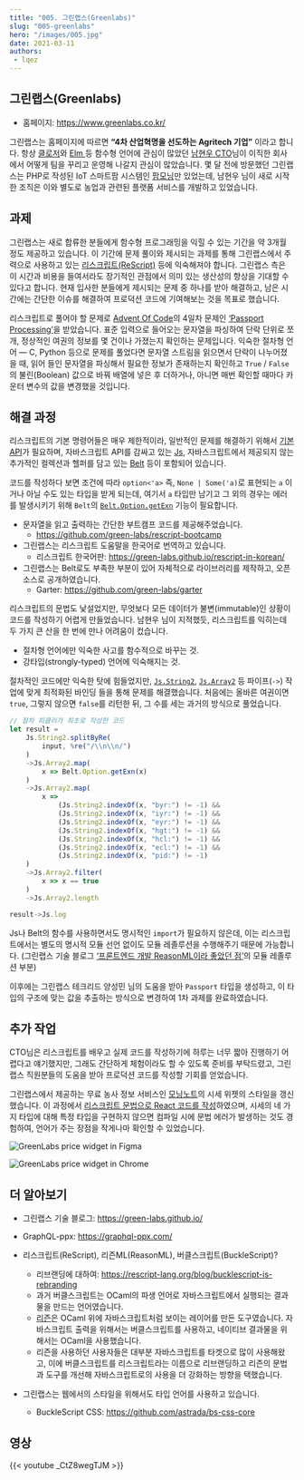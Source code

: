 ```yaml
---
title: "005. 그린랩스(Greenlabs)"
slug: "005-greenlabs"
hero: "/images/005.jpg"
date: 2021-03-11
authors:
 - lqez
---
```


## 그린랩스(Greenlabs)

 - 홈페이지: <https://www.greenlabs.co.kr/>

그린랩스는 홈페이지에 따르면 __“4차 산업혁명을 선도하는 Agritech 기업”__ 이라고 합니다.
항상 [클로저](https://clojure.org/)와 [Elm ](https://elm-lang.org/)등 함수형 언어에 관심이 많았던 [남현우 CTO](https://twitter.com/namenu_)님이 이직한 회사에서 어떻게 팀을 꾸리고 운영해 나갈지 관심이 많았습니다.
몇 달 전에 방문했던 그린랩스는 PHP로 작성된 IoT 스마트팜 시스템인 [팜모닝](https://www.farmmorning.com/)만 있었는데, 남현우 님이 새로 시작한 조직은 이와 별도로 농업과 관련된 플랫폼 서비스를 개발하고 있었습니다.

## 과제

그린랩스는 새로 합류한 분들에게 함수형 프로그래밍을 익힐 수 있는 기간을 약 3개월 정도 제공하고 있습니다.
이 기간에 문제 풀이와 제시되는 과제를 통해 그린랩스에서 주력으로 사용하고 있는 [리스크립트(ReScript)](https://rescript-lang.org/) 등에 익숙해져야 합니다.
그린랩스 측은 이 시간과 비용을 들여서라도 장기적인 관점에서 의미 있는 생산성의 향상을 기대할 수 있다고 합니다.
현재 입사한 분들에게 제시되는 문제 중 하나를 받아 해결하고, 남은 시간에는 간단한 이슈를 해결하여 프로덕션 코드에 기여해보는 것을 목표로 했습니다.

리스크립트로 풀어야 할 문제로 [Advent Of Code](https://adventofcode.com/)의 4일차 문제인 [‘Passport Processing’](https://adventofcode.com/2020/day/4)을 받았습니다.
표준 입력으로 들어오는 문자열을 파싱하여 단락 단위로 쪼개, 정상적인 여권의 정보를 몇 건이나 가졌는지 확인하는 문제입니다.
익숙한 절차형 언어 — C, Python 등으로 문제를 풀었다면 문자열 스트림을 읽으면서 단락이 나누어졌을 때, 읽어 들인 문자열을 파싱해서 필요한 정보가 존재하는지 확인하고 `True` / `False` 의 불린(Boolean) 값으로 바꿔 배열에 넣은 후 더하거나, 아니면 매번 확인할 때마다 카운터 변수의 값을 변경했을 것입니다.

## 해결 과정

리스크립트의 기본 명령어들은 매우 제한적이라, 일반적인 문제를 해결하기 위해서 [기본 API](https://rescript-lang.org/docs/manual/latest/api)가 필요하며,
자바스크립트 API를 감싸고 있는 [Js](https://rescript-lang.org/docs/manual/latest/api/js), 자바스크립트에서 제공되지 않는 추가적인 컬렉션과 헬퍼를 담고 있는 [Belt](https://rescript-lang.org/docs/manual/latest/api/belt) 등이 포함되어 있습니다.

코드를 작성하다 보면 조건에 따라 `option<'a>` 즉, `None | Some('a)`로 표현되는 `a` 이거나 아닐 수도 있는 타입을 받게 되는데,
여기서 `a` 타입만 남기고 그 외의 경우는 에러를 발생시키기 위해 `Belt`의 [`Belt.Option.getExn`](https://rescript-lang.org/docs/manual/latest/api/belt/option#getexn) 기능이 필요합니다.

 - 문자열을 읽고 출력하는 간단한 부트캠프 코드를 제공해주었습니다.
    - <https://github.com/green-labs/rescript-bootcamp>
 - 그린랩스는 리스크립트 도움말을 한국어로 번역하고 있습니다.
    - 리스크립트 한국어판: <https://green-labs.github.io/rescript-in-korean/>
 - 그린랩스는 Belt로도 부족한 부분이 있어 자체적으로 라이브러리를 제작하고, 오픈소스로 공개하였습니다.
    - Garter: <https://github.com/green-labs/garter>

리스크립트의 문법도 낯설었지만, 무엇보다 모든 데이터가 불변(immutable)인 상황이 코드를 작성하기 어렵게 만들었습니다.
남현우 님이 지적했듯, 리스크립트를 익히는데 두 가지 큰 산을 한 번에 만나 어려움이 컸습니다.

 - 절차형 언어에만 익숙한 사고를 함수적으로 바꾸는 것.
 - 강타입(strongly-typed) 언어에 익숙해지는 것.

절차적인 코드에만 익숙한 탓에 힘들었지만, [`Js.String2`](https://rescript-lang.org/docs/manual/latest/api/js/string-2), [`Js.Array2`](https://rescript-lang.org/docs/manual/latest/api/js/array-2) 등 파이프(`->`) 작업에 맞게 최적화된 바인딩 들을 통해 문제를 해결했습니다. 처음에는 올바른 여권이면 `true`, 그렇지 않으면 `false`를 리턴한 뒤, 그 수를 세는 과거의 방식으로 풀었습니다.

```javascript
// 절차 피클러가 최초로 작성한 코드
let result =
    Js.String2.splitByRe(
        input, %re("/\\n\\n/")
    )
    ->Js.Array2.map(
        x => Belt.Option.getExn(x)
    )
    ->Js.Array2.map(
        x =>
            (Js.String2.indexOf(x, "byr:") != -1) &&
            (Js.String2.indexOf(x, "iyr:") != -1) &&
            (Js.String2.indexOf(x, "eyr:") != -1) &&
            (Js.String2.indexOf(x, "hgt:") != -1) &&
            (Js.String2.indexOf(x, "hcl:") != -1) &&
            (Js.String2.indexOf(x, "ecl:") != -1) &&
            (Js.String2.indexOf(x, "pid:") != -1)
    )
    ->Js.Array2.filter(
        x => x == true
    )
    ->Js.Array2.length

result->Js.log
```

Js나 Belt의 함수를 사용하면서도 명시적인 `import`가 필요하지 않은데, 이는 리스크립트에서는 별도의 명시적 모듈 선언 없이도 모듈 레졸루션을 수행해주기 때문에 가능합니다.
(그린랩스 기술 블로그 [‘프론트엔드 개발 ReasonML이라 좋았던 점’](https://green-labs.github.io/reason-ml-the-good-parts)의 모듈 레졸루션 부분)

이후에는 그린랩스 테크리드 양성민 님의 도움을 받아 `Passport` 타입을 생성하고, 이 타입의 구조에 맞는 값을 추출하는 방식으로 변경하여 1차 과제를 완료하였습니다.

## 추가 작업

CTO님은 리스크립트를 배우고 실제 코드를 작성하기에 하루는 너무 짧아 진행하기 어렵다고 얘기했지만,
그래도 간단하게 체험이라도 할 수 있도록 준비를 부탁드렸고, 그린랩스 직원분들의 도움을 받아 프로덕션 코드를 작성할 기회를 얻었습니다.

그린랩스에서 제공하는 무료 농사 정보 서비스인 [모닝노트](http://www.aflnews.co.kr/news/articleView.html?idxno=200037)의 시세 위젯의 스타일을 갱신했습니다.
이 과정에서 [리스크립트 문법으로 React 코드를 작성](https://rescript-lang.org/docs/react/latest/introduction)하였으며, 시세의 네 가지 타입에 대해 특정 타입을 구현하지 않으면 컴파일 시에 문법 에러가 발생하는 것도 경험하여, 언어가 주는 장점을 작게나마 확인할 수 있었습니다.

![GreenLabs price widget in Figma](/images/005/greenlabs-figma.jpg "피그마로 작성된 시세 위젯 디자인")

![GreenLabs price widget in Chrome](/images/005/greenlabs-chrome.jpg "스타일을 입힌 시세 위젯 스크린샷")


## 더 알아보기

 - 그린랩스 기술 블로그: <https://green-labs.github.io/>
 - GraphQL-ppx: <https://graphql-ppx.com/>
 - 리스크립트(ReScript), 리즌ML(ReasonML), 버클스크립트(BuckleScript)?
   - 리브랜딩에 대하여: <https://rescript-lang.org/blog/bucklescript-is-rebranding>
   - 과거 버클스크립트는 OCaml의 파생 언어로 자바스크립트에서 실행되는 결과물을 만드는 언어였습니다.
   - [리즌](https://reasonml.github.io/)은 OCaml 위에 자바스크립트처럼 보이는 레이어를 만든 도구였습니다.
     자바스크립트 출력을 위해서는 버클스크립트를 사용하고, 네이티브 결과물을 위해서는 OCaml을 사용했습니다.
   - 리즌을 사용하던 사용자들은 대부분 자바스크립트를 타겟으로 많이 사용해왔고, 이에 버클스크립트를 리스크립트라는 이름으로 리브랜딩하고 리즌의 문법과 도구를 개선해 자바스크립트로의 사용을 더 강화하는 방향을 택했습니다.

 - 그린랩스는 웹에서의 스타일을 위해서도 타입 언어를 사용하고 있습니다.
   - BuckleScript CSS: <https://github.com/astrada/bs-css-core>


## 영상
{{< youtube _CtZ8wegTJM >}}
